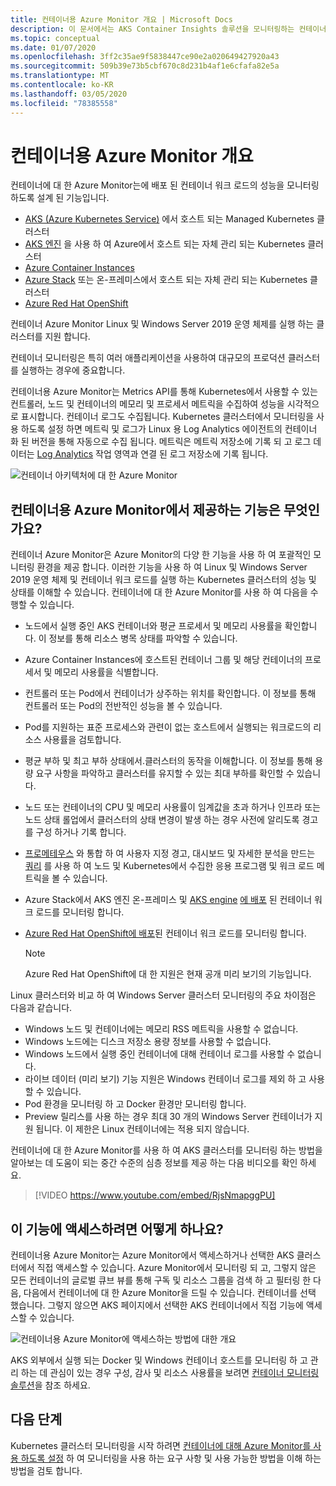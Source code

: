 ```yaml
---
title: 컨테이너용 Azure Monitor 개요 | Microsoft Docs
description: 이 문서에서는 AKS Container Insights 솔루션을 모니터링하는 컨테이너용 Azure Monitor 및 Azure Monitor가 Azure의 AKS 클러스터 및 Container Instances 상태를 모니터링하여 제공하는 가치에 대해 설명합니다.
ms.topic: conceptual
ms.date: 01/07/2020
ms.openlocfilehash: 3ff2c35ae9f5838447ce90e2a020649427920a43
ms.sourcegitcommit: 509b39e73b5cbf670c8d231b4af1e6cfafa82e5a
ms.translationtype: MT
ms.contentlocale: ko-KR
ms.lasthandoff: 03/05/2020
ms.locfileid: "78385558"
---
```

# <a name="azure-monitor-for-containers-overview"></a>컨테이너용 Azure Monitor 개요

컨테이너에 대 한 Azure Monitor는에 배포 된 컨테이너 워크 로드의 성능을 모니터링 하도록 설계 된 기능입니다.

- [AKS (Azure Kubernetes Service)](../../aks/intro-kubernetes.md) 에서 호스트 되는 Managed Kubernetes 클러스터
- [AKS 엔진](https://github.com/Azure/aks-engine) 을 사용 하 여 Azure에서 호스트 되는 자체 관리 되는 Kubernetes 클러스터
- [Azure Container Instances](../../container-instances/container-instances-overview.md)
- [Azure Stack](https://docs.microsoft.com/azure-stack/user/azure-stack-kubernetes-aks-engine-overview?view=azs-1910) 또는 온-프레미스에서 호스트 되는 자체 관리 되는 Kubernetes 클러스터
- [Azure Red Hat OpenShift](../../openshift/intro-openshift.md)

컨테이너 Azure Monitor Linux 및 Windows Server 2019 운영 체제를 실행 하는 클러스터를 지원 합니다. 

컨테이너 모니터링은 특히 여러 애플리케이션을 사용하여 대규모의 프로덕션 클러스터를 실행하는 경우에 중요합니다.

컨테이너용 Azure Monitor는 Metrics API를 통해 Kubernetes에서 사용할 수 있는 컨트롤러, 노드 및 컨테이너의 메모리 및 프로세서 메트릭을 수집하여 성능을 시각적으로 표시합니다. 컨테이너 로그도 수집됩니다.  Kubernetes 클러스터에서 모니터링을 사용 하도록 설정 하면 메트릭 및 로그가 Linux 용 Log Analytics 에이전트의 컨테이너 화 된 버전을 통해 자동으로 수집 됩니다. 메트릭은 메트릭 저장소에 기록 되 고 로그 데이터는 [Log Analytics](../log-query/log-query-overview.md) 작업 영역과 연결 된 로그 저장소에 기록 됩니다. 

![컨테이너 아키텍처에 대 한 Azure Monitor](./media/container-insights-overview/azmon-containers-architecture-01.png)
 
## <a name="what-does-azure-monitor-for-containers-provide"></a>컨테이너용 Azure Monitor에서 제공하는 기능은 무엇인가요?

컨테이너 Azure Monitor은 Azure Monitor의 다양 한 기능을 사용 하 여 포괄적인 모니터링 환경을 제공 합니다. 이러한 기능을 사용 하 여 Linux 및 Windows Server 2019 운영 체제 및 컨테이너 워크 로드를 실행 하는 Kubernetes 클러스터의 성능 및 상태를 이해할 수 있습니다. 컨테이너에 대 한 Azure Monitor를 사용 하 여 다음을 수행할 수 있습니다.

* 노드에서 실행 중인 AKS 컨테이너와 평균 프로세서 및 메모리 사용률을 확인합니다. 이 정보를 통해 리소스 병목 상태를 파악할 수 있습니다.
* Azure Container Instances에 호스트된 컨테이너 그룹 및 해당 컨테이너의 프로세서 및 메모리 사용률을 식별합니다.  
* 컨트롤러 또는 Pod에서 컨테이너가 상주하는 위치를 확인합니다. 이 정보를 통해 컨트롤러 또는 Pod의 전반적인 성능을 볼 수 있습니다. 
* Pod를 지원하는 표준 프로세스와 관련이 없는 호스트에서 실행되는 워크로드의 리소스 사용률을 검토합니다.
* 평균 부하 및 최고 부하 상태에서.클러스터의 동작을 이해합니다. 이 정보를 통해 용량 요구 사항을 파악하고 클러스터를 유지할 수 있는 최대 부하를 확인할 수 있습니다. 
* 노드 또는 컨테이너의 CPU 및 메모리 사용률이 임계값을 초과 하거나 인프라 또는 노드 상태 롤업에서 클러스터의 상태 변경이 발생 하는 경우 사전에 알리도록 경고를 구성 하거나 기록 합니다.
* [프로메테우스](https://prometheus.io/docs/introduction/overview/) 와 통합 하 여 사용자 지정 경고, 대시보드 및 자세한 분석을 만드는 [쿼리](container-insights-log-search.md) 를 사용 하 여 노드 및 Kubernetes에서 수집한 응용 프로그램 및 워크 로드 메트릭을 볼 수 있습니다.
* Azure Stack에서 AKS 엔진 온-프레미스 및 [AKS engine](https://docs.microsoft.com/azure-stack/user/azure-stack-kubernetes-aks-engine-overview?view=azs-1908) [에 배포](https://github.com/Azure/aks-engine) 된 컨테이너 워크 로드를 모니터링 합니다.
* [Azure Red Hat OpenShift에 배포](../../openshift/intro-openshift.md)된 컨테이너 워크 로드를 모니터링 합니다.

    >[!NOTE]
    >Azure Red Hat OpenShift에 대 한 지원은 현재 공개 미리 보기의 기능입니다.
    >

Linux 클러스터와 비교 하 여 Windows Server 클러스터 모니터링의 주요 차이점은 다음과 같습니다.

- Windows 노드 및 컨테이너에는 메모리 RSS 메트릭을 사용할 수 없습니다.
- Windows 노드에는 디스크 저장소 용량 정보를 사용할 수 없습니다.
- Windows 노드에서 실행 중인 컨테이너에 대해 컨테이너 로그를 사용할 수 없습니다.
- 라이브 데이터 (미리 보기) 기능 지원은 Windows 컨테이너 로그를 제외 하 고 사용할 수 있습니다.
- Pod 환경을 모니터링 하 고 Docker 환경만 모니터링 합니다.
- Preview 릴리스를 사용 하는 경우 최대 30 개의 Windows Server 컨테이너가 지원 됩니다. 이 제한은 Linux 컨테이너에는 적용 되지 않습니다. 

컨테이너에 대 한 Azure Monitor를 사용 하 여 AKS 클러스터를 모니터링 하는 방법을 알아보는 데 도움이 되는 중간 수준의 심층 정보를 제공 하는 다음 비디오를 확인 하세요.

> [!VIDEO https://www.youtube.com/embed/RjsNmapggPU]

## <a name="how-do-i-access-this-feature"></a>이 기능에 액세스하려면 어떻게 하나요?

컨테이너용 Azure Monitor는 Azure Monitor에서 액세스하거나 선택한 AKS 클러스터에서 직접 액세스할 수 있습니다. Azure Monitor에서 모니터링 되 고, 그렇지 않은 모든 컨테이너의 글로벌 큐브 뷰를 통해 구독 및 리소스 그룹을 검색 하 고 필터링 한 다음, 다음에서 컨테이너에 대 한 Azure Monitor을 드릴 수 있습니다. 컨테이너를 선택 했습니다.  그렇지 않으면 AKS 페이지에서 선택한 AKS 컨테이너에서 직접 기능에 액세스할 수 있습니다.  

![컨테이너용 Azure Monitor에 액세스하는 방법에 대한 개요](./media/container-insights-overview/azmon-containers-experience.png)

AKS 외부에서 실행 되는 Docker 및 Windows 컨테이너 호스트를 모니터링 하 고 관리 하는 데 관심이 있는 경우 구성, 감사 및 리소스 사용률을 보려면 [컨테이너 모니터링 솔루션](../../azure-monitor/insights/containers.md)을 참조 하세요.

## <a name="next-steps"></a>다음 단계

Kubernetes 클러스터 모니터링을 시작 하려면 [컨테이너에 대해 Azure Monitor를 사용 하도록 설정](container-insights-onboard.md) 하 여 모니터링을 사용 하는 요구 사항 및 사용 가능한 방법을 이해 하는 방법을 검토 합니다. 
